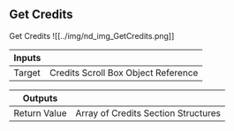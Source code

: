 ## Get Credits
Get Credits
![[../img/nd_img_GetCredits.png]]

|Inputs||
|--|--|
| Target | Credits Scroll Box Object Reference |

|Outputs||
|--|--|
| Return Value | Array of Credits Section Structures |
